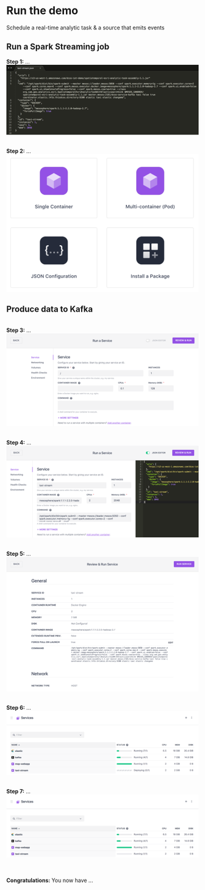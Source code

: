 # Run the demo
Schedule a real-time analytic task & a source that emits events


## Run a Spark Streaming job

<b>Step 1:</b> ...<br>
<img src="01.png"/>

<br><b>Step 2:</b> ...<br>
<img src="02.png"/>

## Produce data to Kafka

<br><b>Step 3:</b> ...<br>
<img src="03.png"/>

<br><b>Step 4:</b> ...<br>
<img src="04.png"/>

<br><b>Step 5:</b> ...<br>
<img src="05.png"/>

<br><b>Step 6:</b> ...<br>
<img src="06.png"/>

<br><b>Step 7:</b> ...<br>
<img src="07.png"/>

<br><br><b>Congratulations:</b> You now have ...



